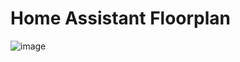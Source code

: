 # Home Assistant Floorplan

![image](https://github.com/user-attachments/assets/01f8850b-8fec-4e25-87aa-5aaa810c68e1)


